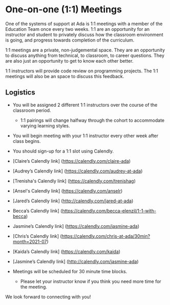 # One-on-one (1:1) Meetings

One of the systems of support at Ada is 1:1 meetings with a member of the Education Team once every two weeks. 1:1 are an opportunity for an instructor and student to privately discuss how the classroom environment is going, and progress towards completion of the curriculum.

1:1 meetings are a private, non-judgemental space. They are an opportunity to discuss anything from technical, to classroom, to career questions. They are also just an opportunity to get to know each other better.

1:1 instructors will provide code review on programming projects.  The 1:1 meetings will also be an space to discuss this feedback.

## Logistics

- You will be assigned 2 different 1:1 instructors over the course of the classroom period.
    - 1:1 pairings will change halfway through the cohort to accommodate varying learning styles.
- You will begin meeting with your 1:1 instructor every other week after class begins.
- You should sign-up for a 1:1 slot using Calendly. 
- [Claire’s Calendly link] (https://calendly.com/claire-ada)
- [Audrey’s Calendly link] (https://calendly.com/audrey-at-ada)
- [Trenisha's Calendly link] (https://calendly.com/trenishag)
- [Ansel's Calendly link] (https://calendly.com/anselr)
- [Jared’s Calendly link] (http://calendly.com/jared-at-ada)
- Becca’s Calendly link] (https://calendly.com/becca-elenzil/1-1-with-becca)
- Jasmine’s Calendly link] (https://calendly.com/jasmine-ada)
- [Chris’s Calendly link] (https://calendly.com/chris-at-ada/30min?month=2021-07)
- [Kaida’s Calendly link] (https://calendly.com/kaida)
- [Jasmine’s Calendly link] (http://calendly.com/jasmine-ada)

- Meetings will be scheduled for 30 minute time blocks.
    - Please let your instructor know if you think you need more time for the meeting.

We look forward to connecting with you!
